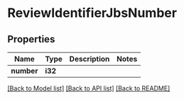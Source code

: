 # ReviewIdentifierJbsNumber

## Properties

Name | Type | Description | Notes
------------ | ------------- | ------------- | -------------
**number** | **i32** |  | 

[[Back to Model list]](../README.md#documentation-for-models) [[Back to API list]](../README.md#documentation-for-api-endpoints) [[Back to README]](../README.md)


